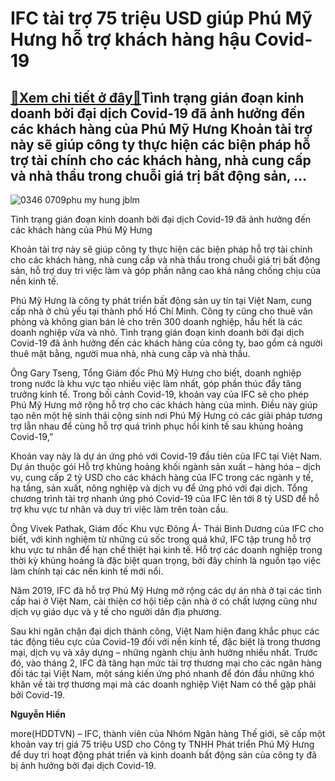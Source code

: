 IFC tài trợ 75 triệu USD giúp Phú Mỹ Hưng hỗ trợ khách hàng hậu Covid-19
========================================================================

[:gift:Xem chi tiết ở đây:gift:](https://hddtvn.com/ifc-tai-tro-75-trieu-usd-giup-phu-my-hung-ho-tro-khach-hang-hau-covid-19/)Tình trạng gián đoạn kinh doanh bởi đại dịch Covid-19 đã ảnh hưởng đến các khách hàng của Phú Mỹ Hưng Khoản tài trợ này sẽ giúp công ty thực hiện các biện pháp hỗ trợ tài chính cho các khách hàng, nhà cung cấp và nhà thầu trong chuỗi giá trị bất động sản, …
-----------------------------------------------------------------------------------------------------------------------------------------------------------------------------------------------------------------------------------------------------------------





![0346 0709phu my hung jblm](https://haiquanonline.com.vn/stores/news_dataimages/hiennt/072020/06/19/in_article/0346_0709__phu_my_hung_jblm.png?rt=20200706190641 "Tình trạng gián đoạn kinh doanh bởi đại dịch Covid-19 đã ảnh hưởng đến các khách hàng của Phú Mỹ Hưng")


Tình trạng gián đoạn kinh doanh bởi đại dịch Covid-19 đã ảnh hưởng đến các khách hàng của Phú Mỹ Hưng



Khoản tài trợ này sẽ giúp công ty thực hiện các biện pháp hỗ trợ tài chính cho các khách hàng, nhà cung cấp và nhà thầu trong chuỗi giá trị bất động sản, hỗ trợ duy trì việc làm và góp phần nâng cao khả năng chống chịu của nền kinh tế.


Phú Mỹ Hưng là công ty phát triển bất động sản uy tín tại Việt Nam, cung cấp nhà ở chủ yếu tại thành phố Hồ Chí Minh. Công ty cũng cho thuê văn phòng và không gian bán lẻ cho trên 300 doanh nghiệp, hầu hết là các doanh nghiệp vừa và nhỏ. Tình trạng gián đoạn kinh doanh bởi đại dịch Covid-19 đã ảnh hưởng đến các khách hàng của công ty, bao gồm cả người thuê mặt bằng, người mua nhà, nhà cung cấp và nhà thầu. 


Ông Gary Tseng, Tổng Giám đốc Phú Mỹ Hưng cho biết, doanh nghiệp trong nước là khu vực tạo nhiều việc làm nhất, góp phần thúc đẩy tăng trưởng kinh tế. Trong bối cảnh Covid-19, khoản vay của IFC sẽ cho phép Phú Mỹ Hưng mở rộng hỗ trợ cho các khách hàng của mình. Điều này giúp tạo nên một hệ sinh thái cộng sinh nơi Phú Mỹ Hưng có các giải pháp tương trợ lẫn nhau để cùng hỗ trợ quá trình phục hồi kinh tế sau khủng hoảng Covid-19,”


Khoản vay này là dự án ứng phó với Covid-19 đầu tiên của IFC tại Việt Nam. Dự án thuộc gói Hỗ trợ khủng hoảng khối ngành sản xuất – hàng hóa – dịch vụ, cung cấp 2 tỷ USD cho các khách hàng của IFC trong các ngành y tế, hạ tầng, sản xuất, nông nghiệp và dịch vụ để ứng phó với đại dịch. Tổng chương trình tài trợ nhanh ứng phó Covid-19 của IFC lên tới 8 tỷ USD để hỗ trợ khu vực tư nhân và duy trì việc làm trên toàn cầu.


Ông Vivek Pathak, Giám đốc Khu vực Đông Á- Thái Bình Dương của IFC cho biết, với kinh nghiệm từ những cú sốc trong quá khứ, IFC tập trung hỗ trợ khu vực tư nhân để hạn chế thiệt hại kinh tế. Hỗ trợ các doanh nghiệp trong thời kỳ khủng hoảng là đặc biệt quan trọng, bởi đây chính là nguồn tạo việc làm chính tại các nền kinh tế mới nổi.


Năm 2019, IFC đã hỗ trợ Phú Mỹ Hưng mở rộng các dự án nhà ở tại các tỉnh cấp hai ở Việt Nam, cải thiện cơ hội tiếp cận nhà ở có chất lượng cũng như dịch vụ giáo dục và y tế cho người dân địa phương.


Sau khi ngăn chặn đại dịch thành công, Việt Nam hiện đang khắc phục các tác động tiêu cực của Covid-19 đối với nền kinh tế, đặc biệt là trong thương mại, dịch vụ và xây dựng – những ngành chịu ảnh hưởng nhiều nhất. Trước đó, vào tháng 2, IFC đã tăng hạn mức tài trợ thương mại cho các ngân hàng đối tác tại Việt Nam, một sáng kiến ứng phó nhanh để đón đầu những khó khăn về tài trợ thương mại mà các doanh nghiệp Việt Nam có thể gặp phải bởi Covid-19.







**Nguyễn Hiền**



more(HDDTVN) – IFC, thành viên của Nhóm Ngân hàng Thế giới, sẽ cấp một khoản vay trị giá 75 triệu USD cho Công ty TNHH Phát triển Phú Mỹ Hưng để duy trì hoạt động phát triển và kinh doanh bất động sản của công ty đã bị ảnh hưởng bởi đại dịch Covid-19.

